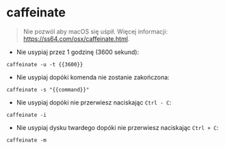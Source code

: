 # caffeinate

> Nie pozwól aby macOS się uśpił.
> Więcej informacji: <https://ss64.com/osx/caffeinate.html>.

- Nie usypiaj przez 1 godzinę (3600 sekund):

`caffeinate -u -t {{3600}}`

- Nie usypiaj dopóki komenda nie zostanie zakończona:

`caffeinate -s "{{command}}"`

- Nie usypiaj dopóki nie przerwiesz naciskając `Ctrl - C`:

`caffeinate -i`

- Nie usypiaj dysku twardego dopóki nie przerwiesz naciskając `Ctrl + C`:

`caffeinate -m`
